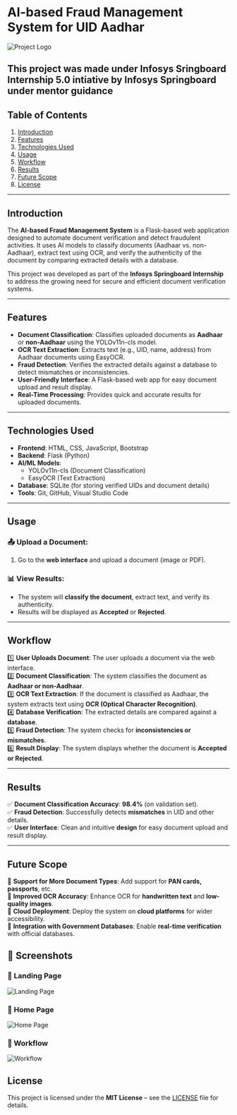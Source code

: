# AI-based Fraud Management System for UID Aadhar

![Project Logo](https://encrypted-tbn0.gstatic.com/images?q=tbn:ANd9GcSRxp3boQ_bYvCBCvWLwqe-5g3YksR4_mchZA&s)

## This project was made under Infosys Sringboard Internship 5.0 intiative by Infosys Springboard under mentor guidance

## Table of Contents
1. [Introduction](#introduction)
2. [Features](#features)
3. [Technologies Used](#technologies-used)
4. [Usage](#usage)
5. [Workflow](#workflow)
6. [Results](#results)
7. [Future Scope](#future-scope)
8. [License](#license)

---

## Introduction
The **AI-based Fraud Management System** is a Flask-based web application designed to automate document verification and detect fraudulent activities. It uses AI models to classify documents (Aadhaar vs. non-Aadhaar), extract text using OCR, and verify the authenticity of the document by comparing extracted details with a database.

This project was developed as part of the **Infosys Springboard Internship** to address the growing need for secure and efficient document verification systems.

---

## Features
- **Document Classification**: Classifies uploaded documents as **Aadhaar** or **non-Aadhaar** using the YOLOv11n-cls model.
- **OCR Text Extraction**: Extracts text (e.g., UID, name, address) from Aadhaar documents using EasyOCR.
- **Fraud Detection**: Verifies the extracted details against a database to detect mismatches or inconsistencies.
- **User-Friendly Interface**: A Flask-based web app for easy document upload and result display.
- **Real-Time Processing**: Provides quick and accurate results for uploaded documents.

---

## Technologies Used
- **Frontend**: HTML, CSS, JavaScript, Bootstrap
- **Backend**: Flask (Python)
- **AI/ML Models**:
  - YOLOv11n-cls (Document Classification)
  - EasyOCR (Text Extraction)
- **Database**: SQLite (for storing verified UIDs and document details)
- **Tools**: Git, GitHub, Visual Studio Code

---

## Usage  

### 📤 Upload a Document:  
1. Go to the **web interface** and upload a document (image or PDF).  

### 📊 View Results:  
- The system will **classify the document**, extract text, and verify its authenticity.  
- Results will be displayed as **Accepted** or **Rejected**.  

---

## Workflow  

1️⃣ **User Uploads Document**: The user uploads a document via the web interface.  
2️⃣ **Document Classification**: The system classifies the document as **Aadhaar or non-Aadhaar**.  
3️⃣ **OCR Text Extraction**: If the document is classified as Aadhaar, the system extracts text using **OCR (Optical Character Recognition)**.  
4️⃣ **Database Verification**: The extracted details are compared against a **database**.  
5️⃣ **Fraud Detection**: The system checks for **inconsistencies or mismatches**.  
6️⃣ **Result Display**: The system displays whether the document is **Accepted or Rejected**.  

---

## Results  

✅ **Document Classification Accuracy**: **98.4%** (on validation set).  
✅ **Fraud Detection**: Successfully detects **mismatches** in UID and other details.  
✅ **User Interface**: Clean and intuitive **design** for easy document upload and result display.  

---

## Future Scope  

🚀 **Support for More Document Types**: Add support for **PAN cards, passports**, etc.  
🚀 **Improved OCR Accuracy**: Enhance OCR for **handwritten text** and **low-quality images**.  
🚀 **Cloud Deployment**: Deploy the system on **cloud platforms** for wider accessibility.  
🚀 **Integration with Government Databases**: Enable **real-time verification** with official databases.  

## 📸 Screenshots  

### 🔹 Landing Page  
![Landing Page](https://github.com/user-attachments/assets/aaf47120-1405-48ea-8a95-95b5a90af5c3)  

### 🔹 Home Page  
![Home Page](https://github.com/user-attachments/assets/bd5b3073-f3b7-4297-a18d-aea34d961d98)  

### 🔹 Workflow  
![Workflow](https://github.com/user-attachments/assets/94452541-3f6e-40b6-b8d8-48fdbd3f469f)  

## License  
This project is licensed under the **MIT License** – see the [LICENSE](./LICENSE) file for details.
